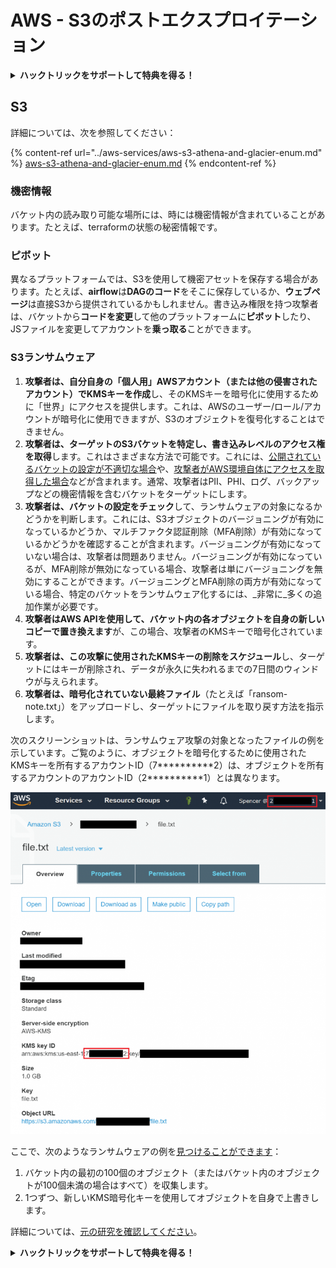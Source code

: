 # AWS - S3のポストエクスプロイテーション

<details>

<summary><strong>ハックトリックをサポートして特典を得る！</strong></summary>

* **HackTricks**であなたの**会社を広告**したい場合や、**PEASSの最新バージョンを入手**したい場合、または**HackTricksをPDFでダウンロード**したい場合は、[**サブスクリプションプラン**](https://github.com/sponsors/carlospolop)をチェックしてください！
* [**公式PEASS＆HackTricksグッズ**](https://peass.creator-spring.com)を手に入れる
* [**The PEASS Family**](https://opensea.io/collection/the-peass-family)を発見し、独占的な[**NFT**](https://opensea.io/collection/the-peass-family)のコレクションを見つける
* 💬 [**Discordグループ**](https://discord.gg/hRep4RUj7f)または[**Telegramグループ**](https://t.me/peass)に参加するか、**Twitter**で私をフォローする 🐦 [**@carlospolopm**](https://twitter.com/carlospolopm)
* **ハッキングのトリックを共有するために、PRを** [**HackTricks**](https://github.com/carlospolop/hacktricks) **と** [**HackTricks Cloud**](https://github.com/carlospolop/hacktricks-cloud) **のGitHubリポジトリに提出してください。**

</details>

## S3

詳細については、次を参照してください：

{% content-ref url="../aws-services/aws-s3-athena-and-glacier-enum.md" %}
[aws-s3-athena-and-glacier-enum.md](../aws-services/aws-s3-athena-and-glacier-enum.md)
{% endcontent-ref %}

### 機密情報

バケット内の読み取り可能な場所には、時には機密情報が含まれていることがあります。たとえば、terraformの状態の秘密情報です。

### ピボット

異なるプラットフォームでは、S3を使用して機密アセットを保存する場合があります。たとえば、**airflow**は**DAGのコード**をそこに保存しているか、**ウェブページ**は直接S3から提供されているかもしれません。書き込み権限を持つ攻撃者は、バケットから**コードを変更**して他のプラットフォームに**ピボット**したり、JSファイルを変更してアカウントを**乗っ取る**ことができます。

### S3ランサムウェア

1. **攻撃者は、自分自身の「個人用」AWSアカウント（または他の侵害されたアカウント）でKMSキーを作成**し、そのKMSキーを暗号化に使用するために「世界」にアクセスを提供します。これは、AWSのユーザー/ロール/アカウントが暗号化に使用できますが、S3のオブジェクトを復号化することはできません。
2. **攻撃者は、ターゲットのS3バケットを特定し、書き込みレベルのアクセス権を取得**します。これはさまざまな方法で可能です。これには、[公開されているバケットの設定が不適切な場合](https://rhinosecuritylabs.com/penetration-testing/penetration-testing-aws-storage/)や、[攻撃者がAWS環境自体にアクセスを取得した場合](https://rhinosecuritylabs.com/penetration-testing/penetration-testing-aws-storage/)などが含まれます。通常、攻撃者はPII、PHI、ログ、バックアップなどの機密情報を含むバケットをターゲットにします。
3. **攻撃者は、バケットの設定をチェック**して、ランサムウェアの対象になるかどうかを判断します。これには、S3オブジェクトのバージョニングが有効になっているかどうか、マルチファクタ認証削除（MFA削除）が有効になっているかどうかを確認することが含まれます。バージョニングが有効になっていない場合は、攻撃者は問題ありません。バージョニングが有効になっているが、MFA削除が無効になっている場合、攻撃者は単にバージョニングを無効にすることができます。バージョニングとMFA削除の両方が有効になっている場合、特定のバケットをランサムウェア化するには、_非常に_多くの追加作業が必要です。
4. **攻撃者はAWS APIを使用して、バケット内の各オブジェクトを自身の新しいコピーで置き換えます**が、この場合、攻撃者のKMSキーで暗号化されています。
5. **攻撃者は、この攻撃に使用されたKMSキーの削除をスケジュール**し、ターゲットにはキーが削除され、データが永久に失われるまでの7日間のウィンドウが与えられます。
6. **攻撃者は、暗号化されていない最終ファイル**（たとえば「ransom-note.txt」）をアップロードし、ターゲットにファイルを取り戻す方法を指示します。

次のスクリーンショットは、ランサムウェア攻撃の対象となったファイルの例を示しています。ご覧のように、オブジェクトを暗号化するために使用されたKMSキーを所有するアカウントID（7\*\*\*\*\*\*\*\*\*\*2）は、オブジェクトを所有するアカウントのアカウントID（2\*\*\*\*\*\*\*\*\*\*1）とは異なります。

![](<../../../.gitbook/assets/image (2) (1) (1) (1).png>)

ここで、次のようなランサムウェアの例を[見つけることができます](https://github.com/RhinoSecurityLabs/Cloud-Security-Research/blob/master/AWS/s3\_ransomware/s3-ransomware-poc.py)：

1. バケット内の最初の100個のオブジェクト（またはバケット内のオブジェクトが100個未満の場合はすべて）を収集します。
2. 1つずつ、新しいKMS暗号化キーを使用してオブジェクトを自身で上書きします。

詳細については、[元の研究を確認してください](https://rhinosecuritylabs.com/aws/s3-ransomware-part-1-attack-vector/)。

<details>

<summary><strong>ハックトリックをサポートして特典を得る！</strong></summary>

* **HackTricks**であなたの**会社を広告**したい場合や、**PEASSの最新バージョンを入手**したい場合、または**HackTricksをPDFでダウンロード**したい場合は、[**サブスクリプションプラン**](https://github.com/sponsors/carlospolop)をチェックしてください！
* [**公式PEASS＆HackTricksグッズ**](https://peass.creator-spring.com)を手に入れる
* [**The PEASS Family**](https://opensea.io/collection/the-peass-family)を発見し、独占的な[**NFT**](https://opensea.io/collection/the-peass-family)のコレクションを見つける
* 💬 [**Discordグループ**](https://discord.gg/hRep4RUj7f)または[**Telegramグループ**](https://t.me/peass)に参加するか、**Twitter**で私をフォローする 🐦 [**@carlospolopm**](https://twitter.com/carlospolopm)
* **ハッキングのトリックを共有するために、PRを** [**HackTricks**](https://github.com/carlospolop/hacktricks) **と** [**HackTricks Cloud**](https://github.com/carlospolop/hacktricks-cloud) **のGitHubリポジトリに提出してください。**

</details>
